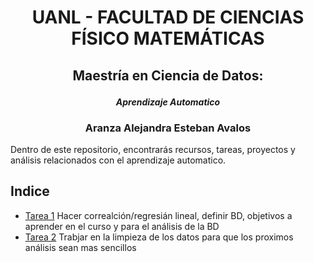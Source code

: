 #  <p align="center"> UANL - FACULTAD DE CIENCIAS FÍSICO MATEMÁTICAS</p>



## <p align="center"> **Maestría en Ciencia de Datos:**</p>
#### <p align="center"> *Aprendizaje Automatico*</p>



### <p align="center"> Aranza Alejandra Esteban Avalos</p>


Dentro de este repositorio, encontrarás recursos, tareas, proyectos y análisis relacionados con el aprendizaje automatico. 

## Indice

* [Tarea 1](https://github.com/AranzaEsteban/aprendizaje_automatico/blob/main/Tarea1.ipynb) Hacer correalción/regresián lineal, definir BD, objetivos a aprender en el curso y para el análisis de la BD
* [Tarea 2](https://github.com/AranzaEsteban/aprendizaje_automatico/blob/main/Tarea2.ipynb) Trabjar en la limpieza de los datos para que los proximos análisis sean mas sencillos
